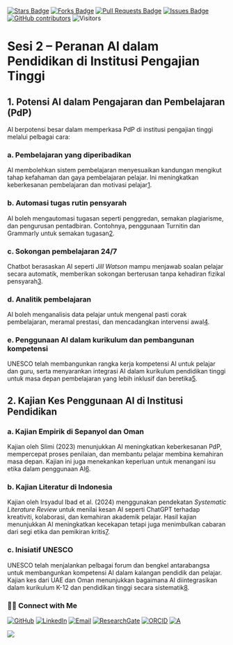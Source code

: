 <a href="https://github.com/drshahizan/short-course/stargazers"><img src="https://img.shields.io/github/stars/drshahizan/short-course" alt="Stars Badge"/></a>
<a href="https://github.com/drshahizan/short-course/network/members"><img src="https://img.shields.io/github/forks/drshahizan/short-course" alt="Forks Badge"/></a>
<a href="https://github.com/drshahizan/short-course/pulls"><img src="https://img.shields.io/github/issues-pr/drshahizan/short-course" alt="Pull Requests Badge"/></a>
<a href="https://github.com/drshahizan/short-course"><img src="https://img.shields.io/github/issues/drshahizan/short-course" alt="Issues Badge"/></a>
<a href="https://github.com/drshahizan/short-course/graphs/contributors"><img alt="GitHub contributors" src="https://img.shields.io/github/contributors/drshahizan/short-course?color=2b9348"></a>
![Visitors](https://api.visitorbadge.io/api/visitors?path=https%3A%2F%2Fgithub.com%2Fdrshahizan%2Fshort-course&labelColor=%23d9e3f0&countColor=%23697689&style=flat)


# Sesi 2 – Peranan AI dalam Pendidikan di Institusi Pengajian Tinggi

## **1. Potensi AI dalam Pengajaran dan Pembelajaran (PdP)**

AI berpotensi besar dalam memperkasa PdP di institusi pengajian tinggi melalui pelbagai cara:

### **a. Pembelajaran yang diperibadikan**
AI membolehkan sistem pembelajaran menyesuaikan kandungan mengikut tahap kefahaman dan gaya pembelajaran pelajar. Ini meningkatkan keberkesanan pembelajaran dan motivasi pelajar[1](https://files.eric.ed.gov/fulltext/EJ1384682.pdf).

### **b. Automasi tugas rutin pensyarah**
AI boleh mengautomasi tugasan seperti penggredan, semakan plagiarisme, dan pengurusan pentadbiran. Contohnya, penggunaan Turnitin dan Grammarly untuk semakan tugasan[2](https://files.eric.ed.gov/fulltext/EJ1384682.pdf).

### **c. Sokongan pembelajaran 24/7**
Chatbot berasaskan AI seperti *Jill Watson* mampu menjawab soalan pelajar secara automatik, memberikan sokongan berterusan tanpa kehadiran fizikal pensyarah[3](https://files.eric.ed.gov/fulltext/EJ1384682.pdf).

### **d. Analitik pembelajaran**
AI boleh menganalisis data pelajar untuk mengenal pasti corak pembelajaran, meramal prestasi, dan mencadangkan intervensi awal[4](https://files.eric.ed.gov/fulltext/EJ1384682.pdf).

### **e. Penggunaan AI dalam kurikulum dan pembangunan kompetensi**
UNESCO telah membangunkan rangka kerja kompetensi AI untuk pelajar dan guru, serta menyarankan integrasi AI dalam kurikulum pendidikan tinggi untuk masa depan pembelajaran yang lebih inklusif dan beretika[5](https://www.unesco.org/en/digital-education/ai-future-learning).

## **2. Kajian Kes Penggunaan AI di Institusi Pendidikan**

### **a. Kajian Empirik di Sepanyol dan Oman**
Kajian oleh Slimi (2023) menunjukkan AI meningkatkan keberkesanan PdP, mempercepat proses penilaian, dan membantu pelajar membina kemahiran masa depan. Kajian ini juga menekankan keperluan untuk menangani isu etika dalam penggunaan AI[6](https://files.eric.ed.gov/fulltext/EJ1384682.pdf).

### **b. Kajian Literatur di Indonesia**
Kajian oleh Irsyadul Ibad et al. (2024) menggunakan pendekatan *Systematic Literature Review* untuk menilai kesan AI seperti ChatGPT terhadap kreativiti, kolaborasi, dan kemahiran akademik pelajar. Hasil kajian menunjukkan AI meningkatkan kecekapan tetapi juga menimbulkan cabaran dari segi etika dan pemikiran kritis[7](https://j-innovative.org/index.php/Innovative/article/download/16147/11425/29387).

### **c. Inisiatif UNESCO**
UNESCO telah menjalankan pelbagai forum dan bengkel antarabangsa untuk membangunkan kompetensi AI dalam kalangan pendidik dan pelajar. Kajian kes dari UAE dan Oman menunjukkan bagaimana AI diintegrasikan dalam kurikulum K-12 dan pendidikan tinggi secara sistematik[8](https://www.unesco.org/en/digital-education/ai-future-learning).


### 🙌🏻 Connect with Me
<p align="left">
    <a href="https://github.com/drshahizan" target="_blank"><img alt="GitHub" src="https://img.shields.io/badge/-@drshahizan-181717?style=flat-square&logo=GitHub&logoColor=white"></a>
    <a href="https://www.linkedin.com/in/drshahizan" target="_blank"><img alt="LinkedIn" src="https://img.shields.io/badge/-drshahizan-blue?style=flat-square&logo=Linkedin&logoColor=white&link=https://www.linkedin.com/in/drshahizan/"></a>
    <a href="mailto:shahizan@utm.my" target="_blank"><img alt="Email" src="https://img.shields.io/badge/-shahizan@utm.my-c14438?style=flat-square&logo=Gmail&logoColor=white&link=mailto:shahizan@utm.my.com"></a>
    <a href="https://www.researchgate.net/profile/Mohd-Othman-28" target="_blank"><img alt="ResearchGate" src="https://img.shields.io/badge/-ResearchGate-00CCBB?style=flat-square&logo=ResearchGate&logoColor=white"></a>
    <a href="https://orcid.org/0000-0003-4261-1873" target="_blank"><img alt="ORCID" src="https://img.shields.io/badge/-ORCID-A6CE39?style=flat-square&logo=ORCID&logoColor=white"></a> 
 <a href="https://visitorbadge.io/status?path=https%3A%2F%2Fgithub.com%2Fdrshahizan" target="_blank"><img alt="A" src="https://api.visitorbadge.io/api/visitors?path=https%3A%2F%2Fgithub.com%2Fdrshahizan&labelColor=%23697689&countColor=%23555555&style=plastic"></a>
 
![](https://hit.yhype.me/github/profile?user_id=81284918)
</p>



